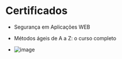 # Certificados

- Segurança em Aplicações WEB

- Métodos ágeis de A a Z: o curso completo
- ![image](https://github.com/cairodasilvapinto/bolsaCOMPASS/assets/131769429/b275d5c4-bfd7-4a8d-a3c4-6b766a170eda)